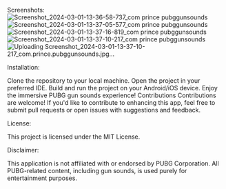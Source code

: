 Screenshots:
![Screenshot_2024-03-01-13-36-58-737_com prince pubggunsounds](https://github.com/princeantonyno1/pubg_gun_sounds/assets/148847362/6bf7549e-736d-419b-976c-d35ea1f4ad69)
![Screenshot_2024-03-01-13-37-05-577_com prince pubggunsounds](https://github.com/princeantonyno1/pubg_gun_sounds/assets/148847362/360cd993-fd63-4da8-86ff-805caa6afa9b)
![Screenshot_2024-03-01-13-37-16-819_com prince pubggunsounds](https://github.com/princeantonyno1/pubg_gun_sounds/assets/148847362/453f346b-a9c4-4688-b5ca-dcf279099fb0)
![Screenshot_2024-03-01-13-37-10-217_com prince pubggunsounds](https://github.com/princeantonyno1/pubg_gun_sounds/assets/148847362/b088bfa0-a31e-4398-b910-a23cc626fc96)
![Uploading Screenshot_2024-03-01-13-37-10-217_com.prince.pubggunsounds.jpg…]()


Installation:

Clone the repository to your local machine.
Open the project in your preferred IDE.
Build and run the project on your Android/iOS device.
Enjoy the immersive PUBG gun sounds experience!
Contributions
Contributions are welcome! If you'd like to contribute to enhancing this app, feel free to submit pull requests or open issues with suggestions and feedback.

License:

This project is licensed under the MIT License.

Disclaimer:

This application is not affiliated with or endorsed by PUBG Corporation. All PUBG-related content, including gun sounds, is used purely for entertainment purposes.
